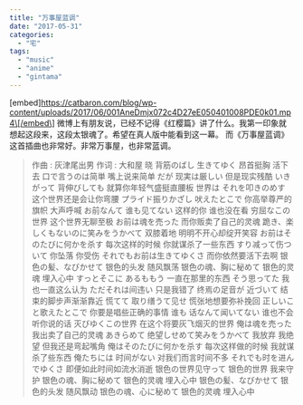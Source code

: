 ```yaml
---
title: "万事屋蓝调"
date: "2017-05-31"
categories: 
  - "宅"
tags: 
  - "music"
  - "anime"
  - "gintama"
---
```


\[embed\]https://catbaron.com/blog/wp-content/uploads/2017/06/001AneDmjx072c4D27eE050401008PDE0k01.mp4\[/embed\] 微博上有朋友说，已经不记得《红樱篇》讲了什么。我第一印象就想起这段来，这段太银魂了。希望在真人版中能看到这一幕。 而《万事屋蓝调》这首插曲也非常好。非常万事屋，也非常蓝调。 

> 作曲 : 灰津尾出男 作词 : 大和屋 晓 背筋のばし 生きてゆく 昂首挺胸 活下去 口で言うのは简単 嘴上说来简单 だが 现実は厳しい 但是现实残酷 いきがって 背伸びしても 就算你年轻气盛挺直腰板 世界は それを叩きのめす 这个世界还是会让你弯腰 プライド振りかざし 吠えたとこで 你高举尊严的旗帜 大声呼喊 お前なんて 谁も见てない 这样的你 谁也没在看 穷屈なこの世界 这个世界无聊至极 お前は魂を売った 而你贩卖了自己的灵魂 跪き、楽しくもないのに笑みをうかべて 双膝着地 明明不开心却绽开笑容 お前はそのたびに何かを杀す 每次这样的时候 你就谋杀了一些东西 すり减って伤ついて 你坠落 你受伤 それでもお前は生きてゆくさ 而你依然要活下去啊 银色の髪、なびかせて 银色的头发 随风飘荡 银色の魂、胸に秘めて 银色的灵魂 埋入心中 すっとそこに あるももう 一直在那里的东西 そう思ってた 我也一直这么认为 ただそれは间违い 只是我错了 终焉の足音が 近づいて 结束的脚步声渐渐靠近 慌てて 取り缮うて见せ 慌张地想要弥补挽回 正しいこと歌えたとこで 你要是唱些正确的事情 谁も 话なんて闻いてない 谁也不会听你说的话 灭びゆくこの世界 在这个将要灰飞烟灭的世界 俺は魂を売った 我出卖了自己的灵魂 あきらめて 绝望しせめて笑みをうかべて 我放弃 我绝望 但我还是弯起嘴角 俺はそのたびに何かを杀す 每次这样做的时候 我就谋杀了些东西 俺たちには 时间がない 对我们而言时间不多 それでも时を进んでゆくさ 即便如此时间如流水消逝 银色の世界见守って 银色的世界 我来守护 银色の魂、胸に秘めて 银色的灵魂 埋入心中 银色の髪、なびかせて 银色的头发 随风飘动 银色の魂、心に秘めて 银色的灵魂 埋入心中
